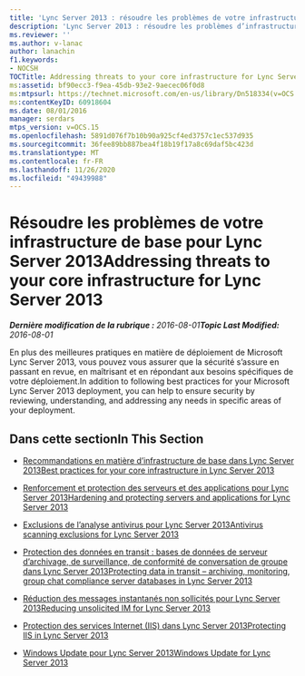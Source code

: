 ```yaml
---
title: 'Lync Server 2013 : résoudre les problèmes de votre infrastructure de base'
description: 'Lync Server 2013 : résoudre les problèmes d’infrastructure de base.'
ms.reviewer: ''
ms.author: v-lanac
author: lanachin
f1.keywords:
- NOCSH
TOCTitle: Addressing threats to your core infrastructure for Lync Server 2013
ms:assetid: bf90ecc3-f9ea-45db-93e2-9aecec06f0d8
ms:mtpsurl: https://technet.microsoft.com/en-us/library/Dn518334(v=OCS.15)
ms:contentKeyID: 60918604
ms.date: 08/01/2016
manager: serdars
mtps_version: v=OCS.15
ms.openlocfilehash: 5891d076f7b10b90a925cf4ed3757c1ec537d935
ms.sourcegitcommit: 36fee89bb887bea4f18b19f17a8c69daf5bc423d
ms.translationtype: MT
ms.contentlocale: fr-FR
ms.lasthandoff: 11/26/2020
ms.locfileid: "49439988"
---
```

# <a name="addressing-threats-to-your-core-infrastructure-for-lync-server-2013"></a><span data-ttu-id="f008a-103">Résoudre les problèmes de votre infrastructure de base pour Lync Server 2013</span><span class="sxs-lookup"><span data-stu-id="f008a-103">Addressing threats to your core infrastructure for Lync Server 2013</span></span>

<div data-xmlns="http://www.w3.org/1999/xhtml">

<div class="topic" data-xmlns="http://www.w3.org/1999/xhtml" data-msxsl="urn:schemas-microsoft-com:xslt" data-cs="https://msdn.microsoft.com/">

<div data-asp="https://msdn2.microsoft.com/asp">



</div>

<div id="mainSection">

<div id="mainBody"><span data-ttu-id="f008a-104">

<span> </span></span><span class="sxs-lookup"><span data-stu-id="f008a-104">

<span> </span></span></span>

<span data-ttu-id="f008a-105">_**Dernière modification de la rubrique :** 2016-08-01_</span><span class="sxs-lookup"><span data-stu-id="f008a-105">_**Topic Last Modified:** 2016-08-01_</span></span>

<span data-ttu-id="f008a-106">En plus des meilleures pratiques en matière de déploiement de Microsoft Lync Server 2013, vous pouvez vous assurer que la sécurité s’assure en passant en revue, en maîtrisant et en répondant aux besoins spécifiques de votre déploiement.</span><span class="sxs-lookup"><span data-stu-id="f008a-106">In addition to following best practices for your Microsoft Lync Server 2013 deployment, you can help to ensure security by reviewing, understanding, and addressing any needs in specific areas of your deployment.</span></span>

<div>

## <a name="in-this-section"></a><span data-ttu-id="f008a-107">Dans cette section</span><span class="sxs-lookup"><span data-stu-id="f008a-107">In This Section</span></span>

  - [<span data-ttu-id="f008a-108">Recommandations en matière d’infrastructure de base dans Lync Server 2013</span><span class="sxs-lookup"><span data-stu-id="f008a-108">Best practices for your core infrastructure in Lync Server 2013</span></span>](lync-server-2013-best-practices-for-your-core-infrastructure.md)

  - [<span data-ttu-id="f008a-109">Renforcement et protection des serveurs et des applications pour Lync Server 2013</span><span class="sxs-lookup"><span data-stu-id="f008a-109">Hardening and protecting servers and applications for Lync Server 2013</span></span>](lync-server-2013-hardening-and-protecting-servers-and-applications.md)

  - [<span data-ttu-id="f008a-110">Exclusions de l’analyse antivirus pour Lync Server 2013</span><span class="sxs-lookup"><span data-stu-id="f008a-110">Antivirus scanning exclusions for Lync Server 2013</span></span>](lync-server-2013-antivirus-scanning-exclusions.md)

  - [<span data-ttu-id="f008a-111">Protection des données en transit : bases de données de serveur d’archivage, de surveillance, de conformité de conversation de groupe dans Lync Server 2013</span><span class="sxs-lookup"><span data-stu-id="f008a-111">Protecting data in transit – archiving, monitoring, group chat compliance server databases in Lync Server 2013</span></span>](lync-server-2013-protecting-data-in-transit-–-archiving-monitoring-group-chat-compliance-server-databases.md)

  - [<span data-ttu-id="f008a-112">Réduction des messages instantanés non sollicités pour Lync Server 2013</span><span class="sxs-lookup"><span data-stu-id="f008a-112">Reducing unsolicited IM for Lync Server 2013</span></span>](lync-server-2013-reducing-unsolicited-im.md)

  - [<span data-ttu-id="f008a-113">Protection des services Internet (IIS) dans Lync Server 2013</span><span class="sxs-lookup"><span data-stu-id="f008a-113">Protecting IIS in Lync Server 2013</span></span>](lync-server-2013-protecting-iis.md)

  - [<span data-ttu-id="f008a-114">Windows Update pour Lync Server 2013</span><span class="sxs-lookup"><span data-stu-id="f008a-114">Windows Update for Lync Server 2013</span></span>](lync-server-2013-windows-update-for-lync-server.md)

<span data-ttu-id="f008a-115"></div>

</div>

<span> </span>

</div>

</div>

</span><span class="sxs-lookup"><span data-stu-id="f008a-115"></div>

</div>

<span> </span>

</div>

</div>

</span></span></div>

